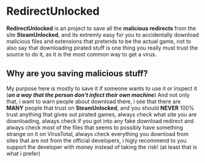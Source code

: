 # RedirectUnlocked
**RedirectUnlocked** is an project to save all the **malicious redirects** from the site **SteamUnlocked**, and its extremly easy for you to accidentally download malicious files and extensions that pretends to be the actual game, not to also say that downloading pirated stuff is one thing you really must trust the source to do it, as it is the most common way to get a virus.

## Why are you saving malicious stuff?
My purpose here is mostly to save it if someone wants to use it or inspect it (**_on a way that the person don't infect their own machine_**)
And not only that, i want to warn people about download there, i see that there are **MANY** people that trust on **SteamUnlocked**, and you should **NEVER** 100% trust anything that gives out pirated games, always check what site you are downloading, always check if you got into any fake download redirect and always check most of the files that seems to possibly have something strange on it on VirusTotal, always check everything you download from sites that are not from the official developers, i higly recommend to you support the developer with money instead of taking the risk! (at least that is what i prefer)
